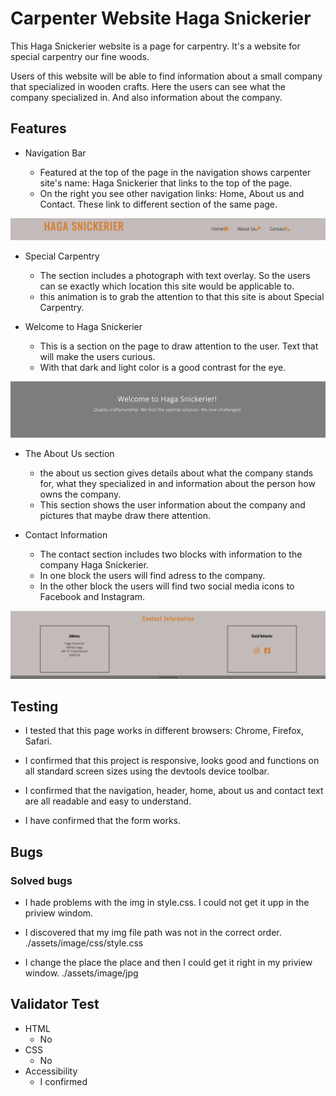 # Carpenter Website Haga Snickerier

This Haga Snickerier website is a page for carpentry.
It's a website for special carpentry our fine woods.

Users of this website will be able to find information about a small company that specialized in wooden crafts.
Here the users can see what the company specialized in. 
And also information about the company.


## Features

* Navigation Bar

  * Featured at the top of the page in the navigation shows carpenter site's name: Haga Snickerier that links to the top of the page.
  * On the right you see other navigation links: Home, About us and Contact. These link to different section of the same page.

![navigation](./assets/image/head.png)


* Special Carpentry

  * The section includes a photograph with text overlay. So the users can se exactly which location this site would be applicable to.
  * this animation is to grab the attention to that this site is about Special Carpentry.


* Welcome to Haga Snickerier

  * This is a section on the page to draw attention to the user. Text that will make the users curious.
  * With that dark and light color is a good contrast for the eye.
  
 ![welcome](./assets/image/welcome.png)

* The About Us section

  * the about us section gives details about what the company stands for, what they specialized in and information about the person how owns the company.
  * This section shows the user information about the company and pictures that maybe draw there attention.

* Contact Information
  * The contact section includes two blocks with information to the company Haga Snickerier.
  * In one block the users will find adress to the company.
  * In the other block the users will find two social media icons to Facebook and Instagram.

![contact](./assets/image/contact.png)

## Testing

* I tested that this page works in different browsers: Chrome, Firefox, Safari.

* I confirmed that this project is responsive, looks good and functions on all standard screen sizes using the devtools device toolbar.

* I confirmed that the navigation, header, home, about us and contact text are all readable and easy to understand.

* I have confirmed that the form works.

## Bugs

### Solved bugs

* I hade problems with the img in style.css. I could not get it upp in the priview windom.

* I discovered that my img file path was not in the correct order.
./assets/image/css/style.css

* I change the place the place and then I could get it right in my priview window.
./assets/image/jpg

## Validator Test

* HTML
  * No
* CSS
  * No
* Accessibility
  * I confirmed

### 












